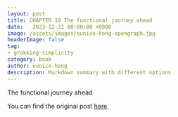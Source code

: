 ```yaml
---
layout: post
title: CHAPTER 19 The functional journey ahead
date:   2023-12-31 00:00:00 +0900
image: /assets/images/eunice-hong-opengraph.jpg
headerImage: false
tag:
- grokking-simplicity
category: book
author: eunice-hong
description: Markdown summary with different options
---
```


The functional journey ahead

You can find the original post [here](https://livebook.manning.com/book/grokking-simplicity/chapter-19/).
